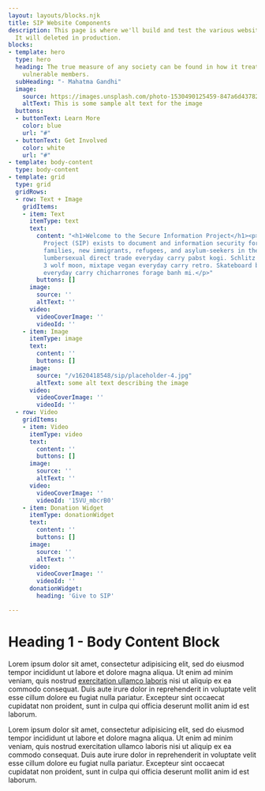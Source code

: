 ```yaml
---
layout: layouts/blocks.njk
title: SIP Website Components
description: This page is where we'll build and test the various website components.
  It will deleted in production.
blocks:
- template: hero
  type: hero
  heading: The true measure of any society can be found in how it treats its most
    vulnerable members.
  subHeading: "- Mahatma Gandhi"
  image:
    source: https://images.unsplash.com/photo-1530490125459-847a6d437825?ixid=MnwxMjA3fDB8MHxwaG90by1wYWdlfHx8fGVufDB8fHx8&ixlib=rb-1.2.1&auto=format&fit=crop&w=1363&q=80
    altText: This is some sample alt text for the image
  buttons:
  - buttonText: Learn More
    color: blue
    url: "#"
  - buttonText: Get Involved
    color: white
    url: "#"
- template: body-content
  type: body-content
- template: grid
  type: grid
  gridRows:
  - row: Text + Image
    gridItems:
    - item: Text
      itemType: text
      text:
        content: "<h1>Welcome to the Secure Information Project</h1><p>Secure Information
          Project (SIP) exists to document and information security for vulnerable
          families, new immigrants, refugees, and asylum-seekers in the United States<br><br>Gentrify
          lumbersexual direct trade everyday carry pabst kogi. Schlitz letterpress
          3 wolf moon, mixtape vegan everyday carry retro. Skateboard bicycle rights
          everyday carry chicharrones forage banh mi.</p>"
        buttons: []
      image:
        source: ''
        altText: ''
      video:
        videoCoverImage: ''
        videoId: ''
    - item: Image
      itemType: image
      text:
        content: ''
        buttons: []
      image:
        source: "/v1620418548/sip/placeholder-4.jpg"
        altText: some alt text describing the image
      video:
        videoCoverImage: ''
        videoId: ''
  - row: Video
    gridItems:
    - item: Video
      itemType: video
      text:
        content: ''
        buttons: []
      image:
        source: ''
        altText: ''
      video:
        videoCoverImage: ''
        videoId: '15VU_mbcrB0'
    - item: Donation Widget
      itemType: donationWidget
      text:
        content: ''
        buttons: []
      image:
        source: ''
        altText: ''
      video:
        videoCoverImage: ''
        videoId: ''
      donationWidget:
        heading: 'Give to SIP'

---
```

# Heading 1 - Body Content Block

Lorem ipsum dolor sit amet, consectetur adipisicing elit, sed do eiusmod tempor incididunt ut labore et dolore magna aliqua. Ut enim ad minim veniam, quis nostrud [exercitation ullamco laboris](#) nisi ut aliquip ex ea commodo consequat. Duis aute irure dolor in reprehenderit in voluptate velit esse cillum dolore eu fugiat nulla pariatur. Excepteur sint occaecat cupidatat non proident, sunt in culpa qui officia deserunt mollit anim id est laborum.

Lorem ipsum dolor sit amet, consectetur adipisicing elit, sed do eiusmod tempor incididunt ut labore et dolore magna aliqua. Ut enim ad minim veniam, quis nostrud exercitation ullamco laboris nisi ut aliquip ex ea commodo consequat. Duis aute irure dolor in reprehenderit in voluptate velit esse cillum dolore eu fugiat nulla pariatur. Excepteur sint occaecat cupidatat non proident, sunt in culpa qui officia deserunt mollit anim id est laborum.
